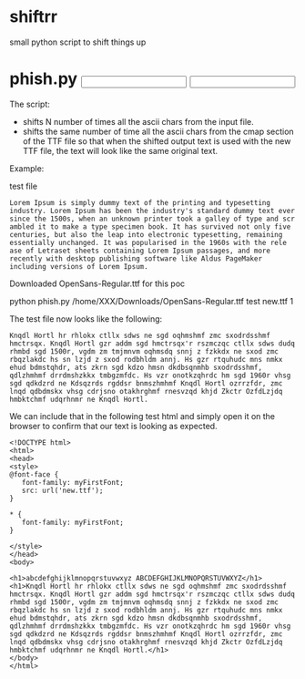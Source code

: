 # shiftrr
small python script to shift things up

# phish.py <input TTF file> <input text file> <output filename> <n of shifts>
The script:
  * shifts N number of times all the ascii chars from the input file. 
  * shifts the same number of time all the ascii chars from the cmap section of the TTF file so that when the shifted output text is used with the new TTF file, the text will look like the same original text. 
 
 Example:
 
 test file
 ```
 Lorem Ipsum is simply dummy text of the printing and typesetting industry. Lorem Ipsum has been the industry's standard dummy text ever since the 1500s, when an unknown printer took a galley of type and scr
ambled it to make a type specimen book. It has survived not only five centuries, but also the leap into electronic typesetting, remaining essentially unchanged. It was popularised in the 1960s with the rele
ase of Letraset sheets containing Lorem Ipsum passages, and more recently with desktop publishing software like Aldus PageMaker including versions of Lorem Ipsum.
 ```
 Downloaded OpenSans-Regular.ttf for this poc
 
 python phish.py /home/XXX/Downloads/OpenSans-Regular.ttf test new.ttf 1
 
 The test file now looks like the following:
 ```
Knqdl Hortl hr rhlokx ctllx sdws ne sgd oqhmshmf zmc sxodrdsshmf hmctrsqx. Knqdl Hortl gzr addm sgd hmctrsqx'r rszmczqc ctllx sdws dudq rhmbd sgd 1500r, vgdm zm tmjmnvm oqhmsdq snnj z fzkkdx ne sxod zmc rbqzlakdc hs sn lzjd z sxod rodbhldm annj. Hs gzr rtquhudc mns nmkx ehud bdmstqhdr, ats zkrn sgd kdzo hmsn dkdbsqnmhb sxodrdsshmf, qdlzhmhmf drrdmshzkkx tmbgzmfdc. Hs vzr onotkzqhrdc hm sgd 1960r vhsg sgd qdkdzrd ne Kdsqzrds rgddsr bnmszhmhmf Knqdl Hortl ozrrzfdr, zmc lnqd qdbdmskx vhsg cdrjsno otakhrghmf rnesvzqd khjd Zkctr OzfdLzjdq hmbktchmf udqrhnmr ne Knqdl Hortl.
```
We can include that in the following test html and simply open it on the browser to confirm that our text is looking as expected. 
```
<!DOCTYPE html>
<html>
<head>
<style> 
@font-face {
   font-family: myFirstFont;
   src: url('new.ttf');
}

* {
   font-family: myFirstFont;
}

</style>
</head>
<body>

<h1>abcdefghijklmnopqrstuvwxyz ABCDEFGHIJKLMNOPQRSTUVWXYZ</h1>
<h1>Knqdl Hortl hr rhlokx ctllx sdws ne sgd oqhmshmf zmc sxodrdsshmf hmctrsqx. Knqdl Hortl gzr addm sgd hmctrsqx'r rszmczqc ctllx sdws dudq rhmbd sgd 1500r, vgdm zm tmjmnvm oqhmsdq snnj z fzkkdx ne sxod zmc rbqzlakdc hs sn lzjd z sxod rodbhldm annj. Hs gzr rtquhudc mns nmkx ehud bdmstqhdr, ats zkrn sgd kdzo hmsn dkdbsqnmhb sxodrdsshmf, qdlzhmhmf drrdmshzkkx tmbgzmfdc. Hs vzr onotkzqhrdc hm sgd 1960r vhsg sgd qdkdzrd ne Kdsqzrds rgddsr bnmszhmhmf Knqdl Hortl ozrrzfdr, zmc lnqd qdbdmskx vhsg cdrjsno otakhrghmf rnesvzqd khjd Zkctr OzfdLzjdq hmbktchmf udqrhnmr ne Knqdl Hortl.</h1>
</body>
</html>
```
![<img src=x onerror=alert(1)>](output.png "Title")

